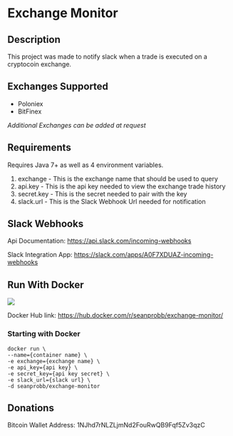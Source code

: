 # Exchange Monitor

## Description

This project was made to notify slack when a trade is executed on a cryptocoin exchange.

## Exchanges Supported

* Poloniex
* BitFinex

*Additional Exchanges can be added at request*

## Requirements

Requires Java 7+ as well as 4 environment variables.

1. exchange - This is the exchange name that should be used to query
2. api.key - This is the api key needed to view the exchange trade history
3. secret.key - This is the secret needed to pair with the key
4. slack.url - This is the Slack Webhook Url needed for notification

## Slack Webhooks

Api Documentation: https://api.slack.com/incoming-webhooks

Slack Integration App: https://slack.com/apps/A0F7XDUAZ-incoming-webhooks

## Run With Docker

[![](https://badge.imagelayers.io/seanprobb/exchange-monitor:latest.svg)](https://imagelayers.io/?images=seanprobb/exchange-monitor:latest 'Get your own badge on imagelayers.io')

Docker Hub link: https://hub.docker.com/r/seanprobb/exchange-monitor/

### Starting with Docker
    docker run \
    --name={container name} \
    -e exchange={exchange name} \
    -e api_key={api key} \
    -e secret_key={api key secret} \
    -e slack_url={slack url} \
    -d seanprobb/exchange-monitor
    
## Donations

Bitcoin Wallet Address: 1NJhd7rNLZLjmNd2FouRwQB9Fqf5Zv3qzC
    
    
    